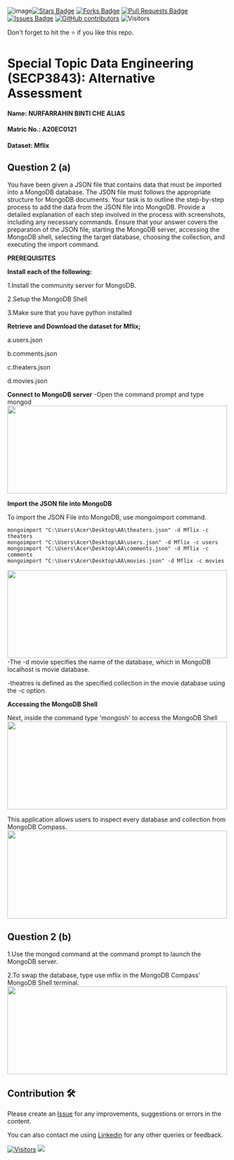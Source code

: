 ![image](https://github.com/drshahizan/SECP3843/assets/121208097/9e9d377f-e061-420c-87de-266b1d920232)<a href="https://github.com/drshahizan/SECP3843/stargazers"><img src="https://img.shields.io/github/stars/drshahizan/SECP3843" alt="Stars Badge"/></a>
<a href="https://github.com/drshahizan/SECP3843/network/members"><img src="https://img.shields.io/github/forks/drshahizan/SECP3843" alt="Forks Badge"/></a>
<a href="https://github.com/drshahizan/SECP3843/pulls"><img src="https://img.shields.io/github/issues-pr/drshahizan/SECP3843" alt="Pull Requests Badge"/></a>
<a href="https://github.com/drshahizan/SECP3843/issues"><img src="https://img.shields.io/github/issues/drshahizan/SECP3843" alt="Issues Badge"/></a>
<a href="https://github.com/drshahizan/SECP3843/graphs/contributors"><img alt="GitHub contributors" src="https://img.shields.io/github/contributors/drshahizan/SECP3843?color=2b9348"></a>
![Visitors](https://api.visitorbadge.io/api/visitors?path=https%3A%2F%2Fgithub.com%2Fdrshahizan%2FSECP3843&labelColor=%23d9e3f0&countColor=%23697689&style=flat)


Don't forget to hit the :star: if you like this repo.

# Special Topic Data Engineering (SECP3843): Alternative Assessment

#### Name: NURFARRAHIN BINTI CHE ALIAS
#### Matric No.: A20EC0121
#### Dataset: Mflix

## Question 2 (a)
You have been given a JSON file that contains data that must be imported into a MongoDB database. The JSON file must follows the appropriate structure for MongoDB documents. Your task is to outline the step-by-step process to add the data from the JSON file into MongoDB. Provide a detailed explanation of each step involved in the process with screenshots, including any necessary commands. Ensure that your answer covers the preparation of the JSON file, starting the MongoDB server, accessing the MongoDB shell, selecting the target database, choosing the collection, and executing the import command.

**PREREQUISITES**

**Install each of the following:**

1.Install the community server for MongoDB.

2.Setup the MongoDB Shell

3.Make sure that you have python installed

**Retrieve and Download the dataset for Mflix;**

a.users.json

b.comments.json

c.theaters.json

d.movies.json

**Connect to MongoDB server** -Open the command prompt and type mongod
<img src="./image/mongod.png" style="width: 500px; height: 200px;">

**Import the JSON file into MongoDB**

To import the JSON File into MongoDB, use mongoimport command. 
```
mongoimport "C:\Users\Acer\Desktop\AA\theaters.json" -d Mflix -c theaters
mongoimport "C:\Users\Acer\Desktop\AA\users.json" -d Mflix -c users
mongoimport "C:\Users\Acer\Desktop\AA\comments.json" -d Mflix -c comments
mongoimport "C:\Users\Acer\Desktop\AA\movies.json" -d Mflix -c movies
```
<img src="./image/jsonimport.png" style="width: 500px; height: 200px;">
-The -d movie specifies the name of the database, which in MongoDB localhost is movie database.

-theatres is defined as the specified collection in the movie database using the -c option.

**Accessing the MongoDB Shell**

Next, inside the command type 'mongosh' to access the MongoDB Shell
<img src="./image/mongosh.png" style="width: 500px; height: 200px;">

This application allows users to inspect every database and collection from MongoDB Compass.
<img src="./image/mongodatabase.png" style="width: 500px; height: 200px;">
## Question 2 (b)

1.Use the mongod command at the command prompt to launch the MongoDB server.

2.To swap the database, type use mflix in the MongoDB Compass' MongoDB Shell terminal.
<img src="./image/renamedb.png" style="width: 500px; height: 200px;">



## Contribution 🛠️
Please create an [Issue](https://github.com/drshahizan/special-topic-data-engineering/issues) for any improvements, suggestions or errors in the content.

You can also contact me using [Linkedin](https://www.linkedin.com/in/nurfarrahin-che-alias-26688827b/) for any other queries or feedback.

[![Visitors](https://api.visitorbadge.io/api/visitors?path=https%3A%2F%2Fgithub.com%2Fdrshahizan&labelColor=%23697689&countColor=%23555555&style=plastic)](https://visitorbadge.io/status?path=https%3A%2F%2Fgithub.com%2Fdrshahizan)
![](https://hit.yhype.me/github/profile?user_id=81284918)


